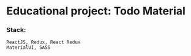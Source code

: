 # Educational project: Todo Material

<h3>Stack:</h3>

```
ReactJS, Redux, React Redux
MaterialUI, SASS
```
